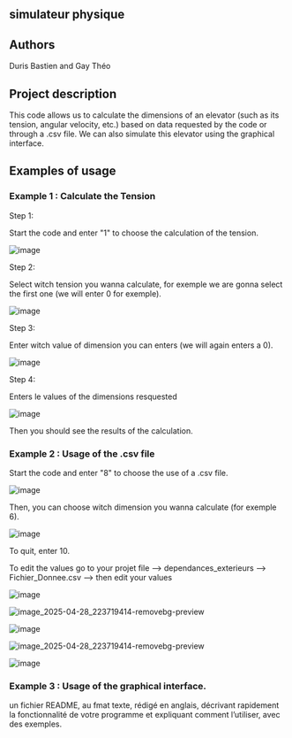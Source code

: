 ## simulateur physique


## Authors
Duris Bastien and Gay Théo

## Project description


This code allows us to calculate the dimensions of an elevator (such as its tension, angular velocity, etc.) based on data requested by the code or through a .csv file. We can also simulate this elevator using the graphical interface.

## Examples of usage


### Example 1 : Calculate the Tension

Step 1:


Start the code and enter "1" to choose the calculation of the tension.

![image](https://github.com/user-attachments/assets/41a81c95-9df2-4f03-abec-882f32019c3e)

Step 2:

Select witch tension you wanna calculate, for exemple we are gonna select the first one (we will enter 0 for exemple).

![image](https://github.com/user-attachments/assets/8b317559-3ffc-493b-8156-4cbffbb5c901)

Step 3: 

Enter witch value of dimension you can enters (we will again enters a 0).

![image](https://github.com/user-attachments/assets/8d278b6d-5302-4de4-b4e3-3ff78c1ad8d7)

Step 4:

Enters le values of the dimensions resquested

![image](https://github.com/user-attachments/assets/7601fff4-3427-4174-9ee5-46db113a3e34)

Then you should see the results of the calculation.


### Example 2 : Usage of the .csv file

Start the code and enter "8" to choose the use of a .csv file.

![image](https://github.com/user-attachments/assets/9a51d115-a511-4bd1-bf9d-2ba4d989c3c7)

Then, you can choose witch dimension you wanna calculate (for exemple 6).

![image](https://github.com/user-attachments/assets/0716c5d4-4dca-4a4d-8f13-e270c2bd817c)

To quit, enter 10.

To edit the values go to your projet file --> dependances_exterieurs --> Fichier_Donnee.csv --> then edit your values

![image](https://github.com/user-attachments/assets/cfc5c8b9-3ad8-4adb-9be1-fe80682a3887)

![image_2025-04-28_223719414-removebg-preview](https://github.com/user-attachments/assets/7997ab5b-7045-4445-b876-1020d9719d57)



![image](https://github.com/user-attachments/assets/db0d0849-f4ca-4e83-8b74-ffec50af4644)

![image_2025-04-28_223719414-removebg-preview](https://github.com/user-attachments/assets/1b621ff2-ac1c-482a-b231-45dd25cf7d24)





![image](https://github.com/user-attachments/assets/bd8d3584-1d60-40c9-a7da-005f7afcfecb)


### Example 3 : Usage of the graphical interface.




un fichier README, au fmat texte, rédigé en anglais, décrivant rapidement la fonctionnalité
de votre programme et expliquant comment l’utiliser, avec des exemples.
